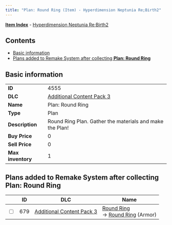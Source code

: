 ```yaml
---
title: "Plan: Round Ring (Item) - Hyperdimension Neptunia Re;Birth2"
---
```


[**Item Index**](/neptunia/rb2/item/index.html) - [Hyperdimension Neptunia Re;Birth2](/neptunia/rb2)

## Contents

- [Basic information](#basic-information)
- [Plans added to Remake System after collecting **Plan: Round Ring**](#plans-added-to-remake-system-after-collecting-plan-round-ring)

## Basic information

|   |   |
| -- | -- |
| **ID** | 4555 |
| **DLC** | [Additional Content Pack 3](/neptunia/rb2/dlc/5-pack3.html) |
| **Name** | Plan: Round Ring |
| **Type** | Plan |
| **Description** | Round Ring Plan. Gather the materials and make the Plan! |
| **Buy Price** | 0 |
| **Sell Price** | 0 |
| **Max inventory** | 1 |

## Plans added to Remake System after collecting **Plan: Round Ring**

|    | ID | DLC | Name |
| -- | -- | --- | ---- |
| <input type="checkbox" id="rb2-remake-5-679" class="trackbox" /> | 679 | [Additional Content Pack 3](/neptunia/rb2/dlc/5-pack3.html) | [Round Ring](/neptunia/rb2/remake/5-679-round-ring.html)<br />→ [Round Ring](/neptunia/rb2/item/5-1664-round-ring.html) (Armor) |